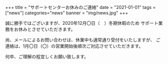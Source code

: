 +++
title = "サポートセンターお休みのご連絡"
date = "2021-01-01"
tags = ["news"]
categories="news"
banner = "img/news.jpg"
+++

誠に勝手ではございますが、2020年12月〇日（　）冬期休暇のため
サポート業務をお休みとさせていただきます。
 
尚、メールによるお問い合わせは、休業中も通常通り受付をいたしますが、
ご連絡は、1月〇日（〇）の営業開始後順次ご対応させていただきます。
 
何卒、ご理解の程宜しくお願い致します。
 